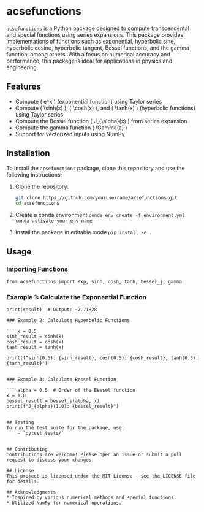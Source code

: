 # acsefunctions

`acsefunctions` is a Python package designed to compute transcendental and special functions using series expansions. This package provides implementations of functions such as exponential, hyperbolic sine, hyperbolic cosine, hyperbolic tangent, Bessel functions, and the gamma function, among others. With a focus on numerical accuracy and performance, this package is ideal for applications in physics and engineering.

## Features

- Compute \( e^x \) (exponential function) using Taylor series
- Compute \( \sinh(x) \), \( \cosh(x) \), and \( \tanh(x) \) (hyperbolic functions) using Taylor series
- Compute the Bessel function \( J_{\alpha}(x) \) from series expansion
- Compute the gamma function \( \Gamma(z) \)
- Support for vectorized inputs using NumPy

## Installation

To install the `acsefunctions` package, clone this repository and use the following instructions:

1. Clone the repository:

   ```bash
   git clone https://github.com/yourusername/acsefunctions.git
   cd acsefunctions

2. Create a conda environment
    `conda env create -f environment.yml`
    `conda activate your-env-name`

3. Install the package in editable mode
    `pip install -e .`

## Usage

### Importing Functions
 ``` from acsefunctions import exp, sinh, cosh, tanh, bessel_j, gamma ```

### Example 1: Calculate the Exponential Function
``` result = exp(1)  # e^1
print(result)  # Output: ~2.71828 

### Example 2: Calculate Hyperbolic Functions

``` x = 0.5
sinh_result = sinh(x)
cosh_result = cosh(x)
tanh_result = tanh(x)

print(f"sinh(0.5): {sinh_result}, cosh(0.5): {cosh_result}, tanh(0.5): {tanh_result}")


### Example 3: Calculate Bessel Function

``` alpha = 0.5  # Order of the Bessel function
x = 1.0
bessel_result = bessel_j(alpha, x)
print(f"J_{alpha}(1.0): {bessel_result}")


## Testing
To run the test suite for the package, use:
    - `pytest tests/`


## Contributing
Contributions are welcome! Please open an issue or submit a pull request to discuss your changes.

## License
This project is licensed under the MIT License - see the LICENSE file for details.

## Acknowledgments
* Inspired by various numerical methods and special functions.
* Utilized NumPy for numerical operations.